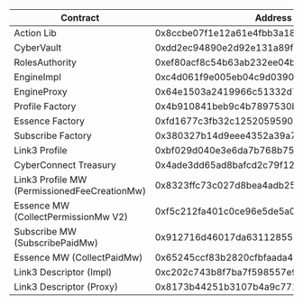 | Contract                                     | Address                                    |
| -------------------------------------------- | ------------------------------------------ |
| Action Lib                                   | 0x8ccbe07f1e12a61e4fbb3a1895d35dce001ff73a |
| CyberVault                                   | 0xdd2ec94890e2d92e131a89f73bfe124137e0c10e |
| RolesAuthority                               | 0xef80acf8c54b63ab232ee04b82cdc9709c991587 |
| EngineImpl                                   | 0xc4d061f9e005eb04c9d039026656b225f1829130 |
| EngineProxy                                  | 0x64e1503a2419966c51332d7f6018de9544ad78a1 |
| Profile Factory                              | 0x4b910841beb9c4b7897530bf2e2e28e40b60b47f |
| Essence Factory                              | 0xfd1677c3fb32c12520595908d3f45240607ff637 |
| Subscribe Factory                            | 0x380327b14d9eee4352a39a77d6eba92c03d279a1 |
| Link3 Profile                                | 0xbf029d040e3e6da7b768b759dd9d67d84c73c06f |
| CyberConnect Treasury                        | 0x4ade3dd65ad8bafcd2c79f12ce62080c8c6749ef |
| Link3 Profile MW (PermissionedFeeCreationMw) | 0x8323ffc73c027d8bea4adb255447d3f5a8b3ad12 |
| Essence MW (CollectPermissionMw V2)          | 0xf5c212fa401c0ce96e5de5a0a4553c538f8f812f |
| Subscribe MW (SubscribePaidMw)               | 0x912716d46017da6311285571d4c53fd36bb180fa |
| Essence MW (CollectPaidMw)                   | 0x65245ccf83b2820cfbfaada41361b8599701ce51 |
| Link3 Descriptor (Impl)                      | 0xc202c743b8f7ba7f598557e93ebe0441dc9c630d |
| Link3 Descriptor (Proxy)                     | 0x8173b44251b3107b4a9c771dee9e7beae8da10fa |
